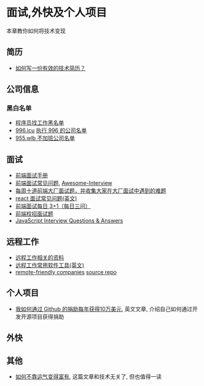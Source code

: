 # 面试,外快及个人项目

本章教你如何将技术变现

## 简历
- [如何写一份有效的技术简历？](http://www.ruanyifeng.com/blog/2020/01/technical-resume.html)

## 公司信息

### 黑白名单

- [程序员找工作黑名单](https://github.com/shengxinjing/programmer-job-blacklist)
- [996.icu](https://github.com/996icu/996.ICU/blob/master/README_CN.md) [执行 996 的公司名单](https://github.com/996icu/996.ICU/blob/master/blacklist/blacklist.md)
- [955.wlb 不加班公司名单](https://github.com/formulahendry/955.WLB)

## 面试

- [前端面试手册](https://github.com/yangshun/front-end-interview-handbook/blob/master/Translations/Chinese/README.md)
- [前端面试常见问题](https://github.com/qiu-deqing/FE-interview), [Awesome-Interview](https://github.com/Awesome-Interview/Awesome-Interview)
- [每周十道前端大厂面试题，并收集大家在大厂面试中遇到的难题](https://github.com/airuikun/Weekly-FE-Interview)
- [react 面试常见问题(英文)](https://github.com/semlinker/reactjs-interview-questions)
- [前端面试每日 3+1（每日三问）](https://github.com/haizlin/fe-interview)
- [前端校招面试题](https://github.com/CavsZhouyou/Front-End-Interview-Notebook)
- [JavaScript Interview Questions & Answers](https://github.com/sudheerj/javascript-interview-questions)

## 远程工作

- [远程工作相关的资料](https://github.com/greatghoul/remote-working)
- [远程工作常用软件工具(英文)](https://www.remote.tools/)
- [remote-friendly companies](https://remoteintech.company/) [source repo](https://github.com/remoteintech/remote-jobs)

## 个人项目
- [我如何通过 Github 的捐助每年获得10万美元](https://calebporzio.com/i-just-hit-dollar-100000yr-on-github-sponsors-heres-how-i-did-it), 英文文章, 介绍自己如何通过开发开源项目获得捐助

## 外快

## 其他

- [如何不靠运气变得富有](https://github.com/taosue/how-to-get-rich-without-getting-lucky/), 这篇文章和技术无关了, 但也值得一读